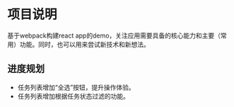# 项目说明

基于webpack构建react app的demo，关注应用需要具备的核心能力和主要（常用）功能。同时，也可以用来尝试新技术和新想法。


## 进度规划

* 任务列表增加“全选”按钮，提升操作体验。
* 任务列表增加根据任务状态过滤的功能。